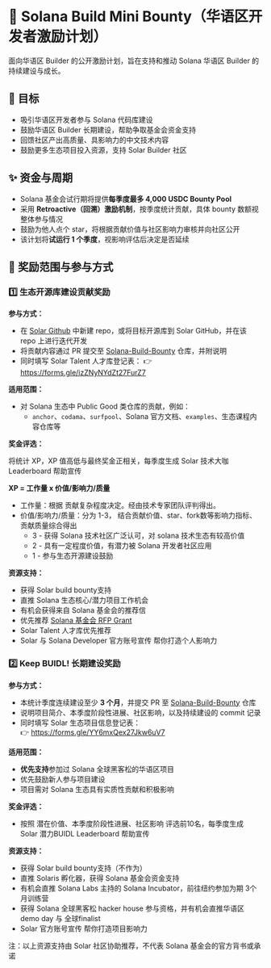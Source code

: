 # 🌱 Solana Build Mini Bounty（华语区开发者激励计划）

面向华语区 Builder 的公开激励计划，旨在支持和推动 Solana 华语区 Builder 的持续建设与成长。

## 🎯 目标

- 吸引华语区开发者参与 Solana 代码库建设
- 鼓励华语区 Builder 长期建设，帮助争取基金会资金支持
- 回馈社区产出高质量、具影响力的中文技术内容 
- 鼓励更多生态项目投入资源，支持 Solar Builder 社区  

## ✨ 资金与周期

- Solana 基金会试行期将提供**每季度最多 4,000 USDC Bounty Pool**
- 采用 **Retroactive（回溯）激励机制**，按季度统计贡献，具体 bounty 数额视整体参与情况  
- 鼓励为他人点个 star，将根据贡献价值与社区影响力审核并向社区公开
- 该计划将**试运行 1 个季度**，视影响评估后决定是否延续 

## 🌟 奖励范围与参与方式

### 1️⃣ 生态开源库建设贡献奖励

**参与方式：**

- 在 [Solar Github](https://github.com/Solana-ZH) 中新建 repo，或将目标开源库到 Solar GitHub，并在该 repo 上进行迭代开发  
- 将贡献内容通过 PR 提交至 [Solana-Build-Bounty](https://github.com/Solana-ZH/Solana-Build-Mini-Grant) 仓库，并附说明
- 同时填写 Solar Talent 人才库登记表： 
  👉 https://forms.gle/izZNyNYdZt27FurZ7

**适用范围：**

- 对 Solana 生态中 Public Good 类仓库的贡献，例如：
  - `anchor`、`codama`、`surfpool`、Solana 官方文档、`examples`、生态课程内容仓库等  

**奖金评选：**

将统计 XP，XP 值高低与最终奖金正相关，每季度生成 Solar 技术大咖 Leaderboard 帮助宣传

**XP = 工作量 x 价值/影响力/质量**

- 工作量：根据 贡献复杂程度决定。经由技术专家团队评判得出。
- 价值/影响力/质量：分为 1-3， 结合贡献价值、star、fork数等影响力指标、贡献质量综合得出
  - 3 - 获得 Solana 技术社区广泛认可，对 solana 技术生态有较高价值
  - 2 - 具有一定程度价值，有潜力被 Solana 开发者社区应用
  - 1 - 参与生态开源建设鼓励

**资源支持：**
- 获得 Solar build bounty支持
- 直推 Solana 生态核心/潜力项目工作机会
- 有机会获得来自 Solana 基金会的推荐信
- 优先推荐 [Solana 基金会 RFP Grant](https://solana.org/grants-funding)
- Solar Talent 人才库优先推荐
- Solar 与 Solana Developer 官方账号宣传 帮你打造个人影响力

### 2️⃣ Keep BUIDL! 长期建设奖励

**参与方式：**

- 本统计季度连续建设至少 **3 个月**，并提交 PR 至 [Solana-Build-Bounty](https://github.com/Solana-ZH/Solana-Build-Mini-Grant) 仓库  
- 说明项目简介、本季度阶段性进展、社区影响，以及持续建设的 commit 记录  
- 同时填写 Solar 生态项目信息登记表：  
  👉 https://forms.gle/YY6mxQex27Jkw6uV7  

**适用范围：**

- **优先支持**参加过 Solana 全球黑客松的华语区项目
- 优先鼓励新人参与项目建设
- 项目需对 Solana 生态具有实质性贡献和积极影响  

**奖金评选：**
- 按照 潜在价值、本季度阶段性进展、社区影响 评选前10名，每季度生成 Solar 潜力BUIDL Leaderboard 帮助宣传
 
**资源支持：**
- 获得 Solar build bounty支持（不作为）
- 直推 Solaris 孵化器，获得 Solana 基金会资金支持
- 有机会直推 Solana Labs 主持的 Solana Incubator，前往纽约参加为期 3个月训练营
- 获得 Solana 全球黑客松 hacker house 参与资格，并有机会直推华语区 demo day 与 全球finalist
- Solar 官方账号宣传 帮你打造项目影响力

注：以上资源支持由 Solar 社区协助推荐，不代表 Solana 基金会的官方背书或承诺
